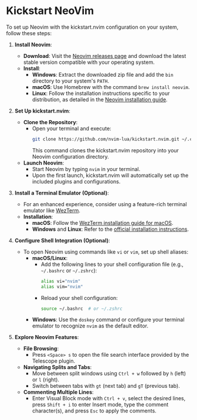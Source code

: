 # Kickstart NeoVim

To set up Neovim with the kickstart.nvim configuration on your system, follow these steps:

1. **Install Neovim**:
   - **Download**: Visit the [Neovim releases page](https://github.com/neovim/neovim/releases) and download the latest stable version compatible with your operating system.
   - **Install**:
     - **Windows**: Extract the downloaded zip file and add the `bin` directory to your system's `PATH`.
     - **macOS**: Use Homebrew with the command `brew install neovim`.
     - **Linux**: Follow the installation instructions specific to your distribution, as detailed in the [Neovim installation guide](https://github.com/neovim/neovim/wiki/Installing-Neovim).

2. **Set Up kickstart.nvim**:
   - **Clone the Repository**:
     - Open your terminal and execute:
       ```bash
       git clone https://github.com/nvim-lua/kickstart.nvim.git ~/.config/nvim
       ```
       This command clones the kickstart.nvim repository into your Neovim configuration directory.
   - **Launch Neovim**:
     - Start Neovim by typing `nvim` in your terminal.
     - Upon the first launch, kickstart.nvim will automatically set up the included plugins and configurations.

3. **Install a Terminal Emulator (Optional)**:
   - For an enhanced experience, consider using a feature-rich terminal emulator like [WezTerm](https://wezfurlong.org/wezterm/).
   - **Installation**:
     - **macOS**: Follow the [WezTerm installation guide for macOS](https://wezfurlong.org/wezterm/install/macos.html).
     - **Windows** and **Linux**: Refer to the [official installation instructions](https://wezfurlong.org/wezterm/).

4. **Configure Shell Integration (Optional)**:
   - To open Neovim using commands like `vi` or `vim`, set up shell aliases:
     - **macOS/Linux**:
       - Add the following lines to your shell configuration file (e.g., `~/.bashrc` or `~/.zshrc`):
         ```bash
         alias vi="nvim"
         alias vim="nvim"
         ```
       - Reload your shell configuration:
         ```bash
         source ~/.bashrc  # or ~/.zshrc
         ```
     - **Windows**: Use the `doskey` command or configure your terminal emulator to recognize `nvim` as the default editor.

5. **Explore Neovim Features**:
   - **File Browsing**:
     - Press `<Space> s` to open the file search interface provided by the Telescope plugin.
   - **Navigating Splits and Tabs**:
     - Move between split windows using `Ctrl + w` followed by `h` (left) or `l` (right).
     - Switch between tabs with `gt` (next tab) and `gT` (previous tab).
   - **Commenting Multiple Lines**:
     - Enter Visual Block mode with `Ctrl + v`, select the desired lines, press `Shift + i` to enter Insert mode, type the comment character(s), and press `Esc` to apply the comments.
